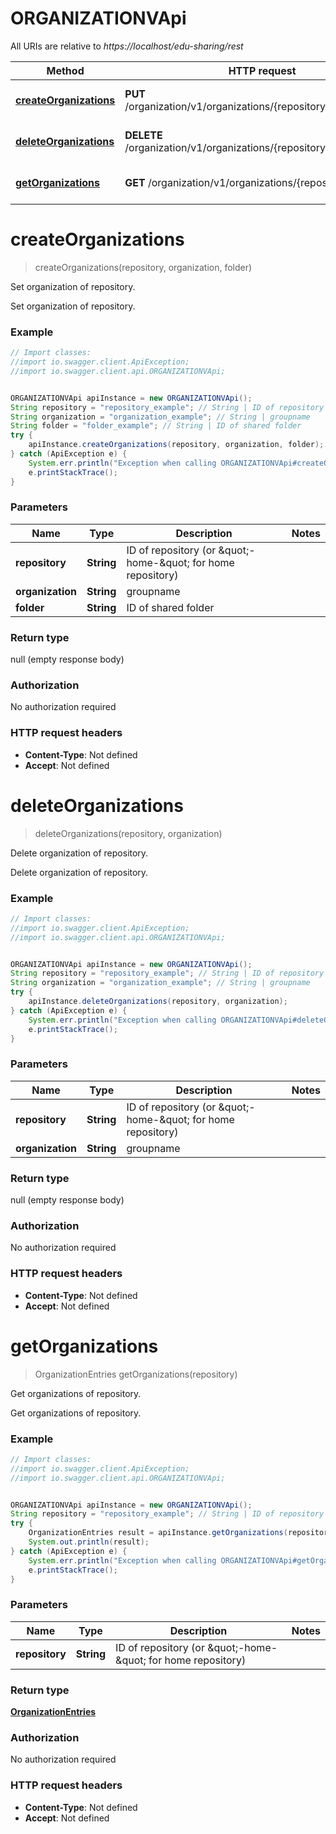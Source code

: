 # ORGANIZATIONVApi

All URIs are relative to *https://localhost/edu-sharing/rest*

Method | HTTP request | Description
------------- | ------------- | -------------
[**createOrganizations**](ORGANIZATIONVApi.md#createOrganizations) | **PUT** /organization/v1/organizations/{repository}/{organization} | Set organization of repository.
[**deleteOrganizations**](ORGANIZATIONVApi.md#deleteOrganizations) | **DELETE** /organization/v1/organizations/{repository}/{organization} | Delete organization of repository.
[**getOrganizations**](ORGANIZATIONVApi.md#getOrganizations) | **GET** /organization/v1/organizations/{repository} | Get organizations of repository.


<a name="createOrganizations"></a>
# **createOrganizations**
> createOrganizations(repository, organization, folder)

Set organization of repository.

Set organization of repository.

### Example
```java
// Import classes:
//import io.swagger.client.ApiException;
//import io.swagger.client.api.ORGANIZATIONVApi;


ORGANIZATIONVApi apiInstance = new ORGANIZATIONVApi();
String repository = "repository_example"; // String | ID of repository (or \"-home-\" for home repository)
String organization = "organization_example"; // String | groupname
String folder = "folder_example"; // String | ID of shared folder
try {
    apiInstance.createOrganizations(repository, organization, folder);
} catch (ApiException e) {
    System.err.println("Exception when calling ORGANIZATIONVApi#createOrganizations");
    e.printStackTrace();
}
```

### Parameters

Name | Type | Description  | Notes
------------- | ------------- | ------------- | -------------
 **repository** | **String**| ID of repository (or \&quot;-home-\&quot; for home repository) |
 **organization** | **String**| groupname |
 **folder** | **String**| ID of shared folder |

### Return type

null (empty response body)

### Authorization

No authorization required

### HTTP request headers

 - **Content-Type**: Not defined
 - **Accept**: Not defined

<a name="deleteOrganizations"></a>
# **deleteOrganizations**
> deleteOrganizations(repository, organization)

Delete organization of repository.

Delete organization of repository.

### Example
```java
// Import classes:
//import io.swagger.client.ApiException;
//import io.swagger.client.api.ORGANIZATIONVApi;


ORGANIZATIONVApi apiInstance = new ORGANIZATIONVApi();
String repository = "repository_example"; // String | ID of repository (or \"-home-\" for home repository)
String organization = "organization_example"; // String | groupname
try {
    apiInstance.deleteOrganizations(repository, organization);
} catch (ApiException e) {
    System.err.println("Exception when calling ORGANIZATIONVApi#deleteOrganizations");
    e.printStackTrace();
}
```

### Parameters

Name | Type | Description  | Notes
------------- | ------------- | ------------- | -------------
 **repository** | **String**| ID of repository (or \&quot;-home-\&quot; for home repository) |
 **organization** | **String**| groupname |

### Return type

null (empty response body)

### Authorization

No authorization required

### HTTP request headers

 - **Content-Type**: Not defined
 - **Accept**: Not defined

<a name="getOrganizations"></a>
# **getOrganizations**
> OrganizationEntries getOrganizations(repository)

Get organizations of repository.

Get organizations of repository.

### Example
```java
// Import classes:
//import io.swagger.client.ApiException;
//import io.swagger.client.api.ORGANIZATIONVApi;


ORGANIZATIONVApi apiInstance = new ORGANIZATIONVApi();
String repository = "repository_example"; // String | ID of repository (or \"-home-\" for home repository)
try {
    OrganizationEntries result = apiInstance.getOrganizations(repository);
    System.out.println(result);
} catch (ApiException e) {
    System.err.println("Exception when calling ORGANIZATIONVApi#getOrganizations");
    e.printStackTrace();
}
```

### Parameters

Name | Type | Description  | Notes
------------- | ------------- | ------------- | -------------
 **repository** | **String**| ID of repository (or \&quot;-home-\&quot; for home repository) |

### Return type

[**OrganizationEntries**](OrganizationEntries.md)

### Authorization

No authorization required

### HTTP request headers

 - **Content-Type**: Not defined
 - **Accept**: Not defined

